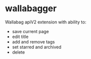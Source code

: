 # wallabagger

Wallabag apiV2 extension with ability to:
- save current page
- edit title
- add and remove tags
- set starred and  archived
- delete